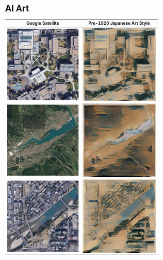 # AI Art



Google Satellite | Pre-1920 Japanese Art Style
----------- | ------------
![google satellite](https://github.com/Davidnh8/CycleGan/blob/master/data/Japanese/Samples_Images/original_uofc.jpg_20_1_11.5.jpg) | ![Japanese Art](https://github.com/Davidnh8/CycleGan/blob/master/data/Japanese/Samples_Images/transformed_uofc.jpg_20_1_12.5.jpg)
![google satellite](https://github.com/Davidnh8/CycleGan/blob/master/data/Japanese/Samples_Images/original_GhostLake.jpg_10_1_12.5.jpg) | ![Japanese Art](https://github.com/Davidnh8/CycleGan/blob/master/data/Japanese/Samples_Images/transformed_GhostLake.jpg_45_1_11.5.jpg)
![google satellite](https://github.com/Davidnh8/CycleGan/blob/master/data/Japanese/Samples_Images/original_K1.jpg_10_1_11.5.jpg) | ![Japanese Art](https://github.com/Davidnh8/CycleGan/blob/master/data/Japanese/Samples_Images/transformed_K1.jpg_20_1_12.5.jpg)
